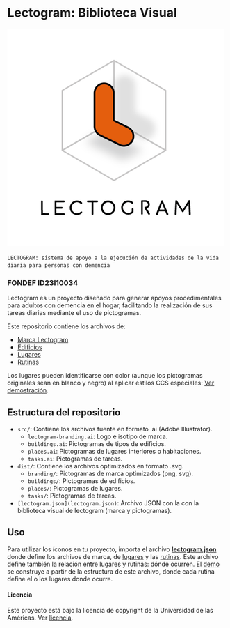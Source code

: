 # Lectogram: Biblioteca Visual

![isotipo de lectogram](dist/branding/png/isotipo.png)

` LECTOGRAM: sistema de apoyo a la ejecución de actividades de la vida diaria para personas con demencia `

### FONDEF ID23I10034
Lectogram es un proyecto diseñado para generar apoyos procedimentales para adultos con demencia en el hogar, facilitando la realización de sus tareas diarias mediante el uso de pictogramas.

Este repositorio contiene los archivos de:
- [Marca Lectogram](branding.md)
- [Edificios](buildings.md)
- [Lugares](places.md)
- [Rutinas](tasks.md)

Los lugares pueden identificarse con color (aunque los pictogramas originales sean en blanco y negro) al aplicar estilos CCS especiales: [Ver demostración](https://hspencer.github.io/lectogram).


## Estructura del repositorio
- `src/`: Contiene los archivos fuente en formato .ai (Adobe Illustrator).
  - `lectogram-branding.ai`: Logo e isotipo de marca.
  - `buildings.ai`: Pictogramas de tipos de edificios.
  - `places.ai`: Pictogramas de lugares interiores o habitaciones.
  - `tasks.ai`: Pictogramas de tareas.
- `dist/`: Contiene los archivos optimizados en formato .svg.
  - `branding/`: Pictogramas de marca optimizados (png, svg).
  - `buildings/`: Pictogramas de edificios.
  - `places/`: Pictogramas de lugares.
  - `tasks/`: Pictogramas de tareas.
- `[lectogram.json](lectogram.json)`: Archivo JSON con la con la biblioteca visual de lectogram (marca y pictogramas).

## Uso
Para utilizar los íconos en tu proyecto, importa el archivo **[lectogram.json](lectogram.json)** donde define los archivos de marca, de [lugares](places.md) y las [rutinas](tasks.md). Este archivo define también la relación entre lugares y rutinas: dónde ocurren. El [demo](https://hspencer.github.io/lectogram) se construye a partir de la estructura de este archivo, donde cada rutina define el o los lugares donde ocurre.

#### Licencia

Este proyecto está bajo la licencia de copyright de la Universidad de las Américas. Ver [licencia](LICENSE.md).

